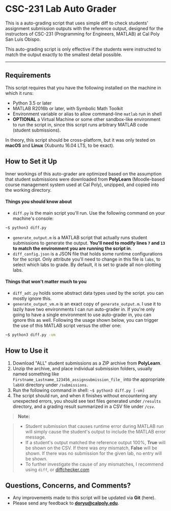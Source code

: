 CSC-231 Lab Auto Grader
===================


This is a auto-grading script that uses simple diff to check students' assignment submission outputs with the reference output, designed for the instructors of CSC-231 (Programming for Engineers, MATLAB) at Cal Poly San Luis Obispo.

This auto-grading script is only effective if the students were instructed to match the output exactly to the smallest detail possible.

----------
Requirements
-------------
This script requires that you have the following installed on the machine in which it runs:

* Python 3.5 or later
* MATLAB R2016b or later, with Symbolic Math Toolkit
* Environment variable or alias to allow command-line `matlab` run in shell
* **OPTIONAL** a Virtual Machine or some other sandbox-like environment to run the script in, since this script runs arbitrary MATLAB code (student submissions).

In theory, this script should be cross-platform, but it was only tested on **macOS** and **Linux** (Xubuntu 16.04 LTS, to be exact).

How to Set it Up
-------------

Inner workings of this auto-grader are optimized based on the assumption that student submissions were downloaded from **PolyLearn** (Moodle-based course management system used at Cal Poly), unzipped, and copied into the working directory.

#### Things you should know about
* `diff.py` is the main script you'll run. Use the following command on your machine's console: 
```bash
~$ python3 diff.py
```
* `generate_output.m` is a MATLAB script that actually runs student submissions to generate the output. **You'll need to modify lines `7` and `13` to match the environment you are running the script in**.
* `diff_config.json` is a JSON file that holds some runtime configurations for the script. Only attribute you'll need to change in this file is `labs`, to select which labs to grade. By default, it is set to grade all non-plotting labs.


#### Things that won't matter much to you
* `diff_adt.py` holds some abstract data types used by the script. you can mostly ignore this.
* `generate_output_vm.m` is an exact copy of `generate_output.m`. I use it to lazily have two environments I can run auto-grader in. If you're only going to have a single environment to use auto-grader in, you can ignore this as well. Following the usage shown below, you can trigger the use of this MATLAB script versus the other one:
```bash
~$ python3 diff.py -vm
```

How to Use it
-------------
1. Download "ALL" student submissions as a ZIP archive from **PolyLearn**.
2. Unzip the archive, and place individual submission folders, usually named something like `Firstname_Lastname_123456_assignsubmission_file_` into the appropriate `labXX` directory under `/submissions`.
3. Run the following command in shell:  ``` ~$ python3 diff.py [-vm] ```
4. The script should run, and when it finishes without encountering any unexpected errors, you should see text files generated under `/results` directory, and a grading result summarized in a CSV file under `/csv`.


> **Note:**

> - Student submission that causes runtime error during MATLAB run will simply cause the student's output to include the MATLAB error message.
> - If a student's output matched the reference output 100%, **True** will be shown on the CSV. If there was *any* mismatch, **False** will be shown. If there was no submission for the given lab, no entry will be shown.
> - To further investigate the cause of any mismatches, I recommend using `diff`, or [diffchecker.com](https://diffchecker.com)


Questions, Concerns, and Comments?
-------------
* Any improvements made to this script will be updated via **Git** (here).
* Please send any feedback to **doryu@calpoly.edu**.